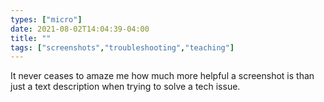 ```yaml
---
types: ["micro"]
date: 2021-08-02T14:04:39-04:00
title: ""
tags: ["screenshots","troubleshooting","teaching"]
---
```

It never ceases to amaze me how much more helpful a screenshot is than just a text description when trying to solve a tech issue.
